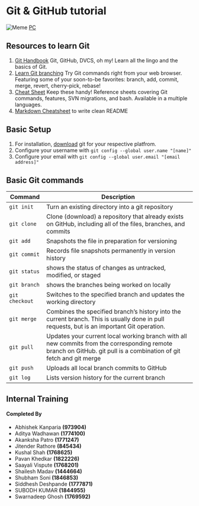 # Git & GitHub tutorial
![Meme](https://img.devrant.com/devrant/rant/r_811491_uTXmv.jpg)
[PC](https://devrant.com/rants/811491/git-blame-strikes-again)

## Resources to learn Git
1. [Git Handbook](https://guides.github.com/introduction/git-handbook/) Git, GitHub, DVCS, oh my! Learn all the lingo and the basics of Git.
2. [Learn Git branching](https://learngitbranching.js.org/) Try Git commands right from your web browser. Featuring some of your soon-to-be favorites: branch, add, commit, merge, revert, cherry-pick, rebase!
3. [Cheat Sheet](https://training.github.com/) Keep these handy! Reference sheets covering Git commands, features, SVN migrations, and bash. Available in a multiple languages.
4. [Markdown Cheatsheet](https://github.com/adam-p/markdown-here/wiki/Markdown-Cheatsheet) to write clean README

## Basic Setup 
1. For installation, [download](https://git-scm.com/) git for your respective platfrom.
2. Configure your username with `git config --global user.name "[name]"`
3. Configure your email with `git config --global user.email "[email address]"`

## Basic Git commands

| Command | Description |
| ---------  | --------- |
| `git init` | Turn an existing directory into a git repository |
| `git clone` | Clone (download) a repository that already exists on GitHub, including all of the files, branches, and commits|
| `git add` | Snapshots the file in preparation for versioning |
| `git commit` | Records file snapshots permanently in version history |
| `git status` | shows the status of changes as untracked, modified, or staged |
| `git branch` | shows the branches being worked on locally |
| `git checkout` | Switches to the specified branch and updates the working directory |
| `git merge` | Combines the specified branch’s history into the current branch. This is usually done in pull requests, but is an important Git operation.|
| `git pull` | Updates your current local working branch with all new commits from the corresponding remote branch on GitHub. git pull is a combination of git fetch and git merge |
| `git push` | Uploads all local branch commits to GitHub |
| `git log` | Lists version history for the current branch |

## Internal Training 
#### Completed By

<ul>
<li>Abhishek Kanparia <b>(973904)</b></li>
<li>Aditya Wadhawan <b>(1774100)</b></li>
<li>Akanksha Patro
 <b>(1771247)</b></li>
<li>Jitender Rathore <b>(845434)</b></li>
<li>Kushal Shah <b>(1768625)</b></li>
<li>Pavan Khedkar <b>(1822226)</b></li>
<li>Saayali Vispute
 <b>(1768201)</b></li>
<li>Shailesh Madav  <b>(1444664)</b></li>
<li>Shubham Soni
 <b>(1846853)</b></li>
<li>Siddhesh Deshpande <b>(1777871)</b></li>
<li>SUBODH KUMAR
 <b>(1844955)</b></li>
<li>Swarnadeep Ghosh
 <b>(1769592)</b></li>
</ul>
